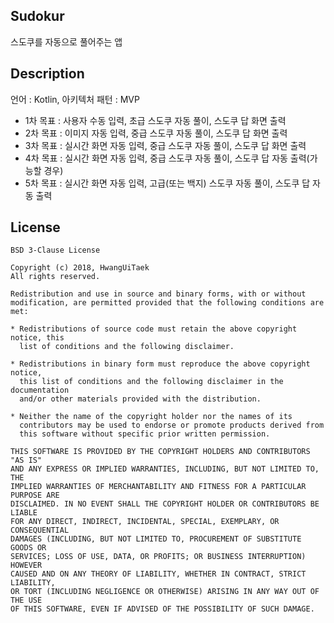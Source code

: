 ## Sudokur
 스도쿠를 자동으로 풀어주는 앱

## Description
언어 : Kotlin, 아키텍처 패턴 : MVP

- 1차 목표 : 사용자 수동 입력, 초급 스도쿠 자동 풀이, 스도쿠 답 화면 출력
- 2차 목표 : 이미지 자동 입력, 중급 스도쿠 자동 풀이, 스도쿠 답 화면 출력
- 3차 목표 : 실시간 화면 자동 입력, 중급 스도쿠 자동 풀이, 스도쿠 답 화면 출력
- 4차 목표 : 실시간 화면 자동 입력, 중급 스도쿠 자동 풀이, 스도쿠 답 자동 출력(가능할 경우)
- 5차 목표 : 실시간 화면 자동 입력, 고급(또는 백지) 스도쿠 자동 풀이, 스도쿠 답 자동 출력

## License

    BSD 3-Clause License
    
    Copyright (c) 2018, HwangUiTaek
    All rights reserved.
    
    Redistribution and use in source and binary forms, with or without
    modification, are permitted provided that the following conditions are met:
    
    * Redistributions of source code must retain the above copyright notice, this
      list of conditions and the following disclaimer.
    
    * Redistributions in binary form must reproduce the above copyright notice,
      this list of conditions and the following disclaimer in the documentation
      and/or other materials provided with the distribution.
    
    * Neither the name of the copyright holder nor the names of its
      contributors may be used to endorse or promote products derived from
      this software without specific prior written permission.
    
    THIS SOFTWARE IS PROVIDED BY THE COPYRIGHT HOLDERS AND CONTRIBUTORS "AS IS"
    AND ANY EXPRESS OR IMPLIED WARRANTIES, INCLUDING, BUT NOT LIMITED TO, THE
    IMPLIED WARRANTIES OF MERCHANTABILITY AND FITNESS FOR A PARTICULAR PURPOSE ARE
    DISCLAIMED. IN NO EVENT SHALL THE COPYRIGHT HOLDER OR CONTRIBUTORS BE LIABLE
    FOR ANY DIRECT, INDIRECT, INCIDENTAL, SPECIAL, EXEMPLARY, OR CONSEQUENTIAL
    DAMAGES (INCLUDING, BUT NOT LIMITED TO, PROCUREMENT OF SUBSTITUTE GOODS OR
    SERVICES; LOSS OF USE, DATA, OR PROFITS; OR BUSINESS INTERRUPTION) HOWEVER
    CAUSED AND ON ANY THEORY OF LIABILITY, WHETHER IN CONTRACT, STRICT LIABILITY,
    OR TORT (INCLUDING NEGLIGENCE OR OTHERWISE) ARISING IN ANY WAY OUT OF THE USE
    OF THIS SOFTWARE, EVEN IF ADVISED OF THE POSSIBILITY OF SUCH DAMAGE.
